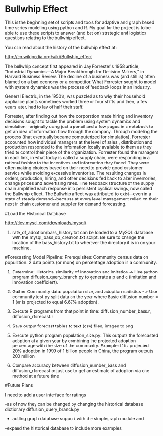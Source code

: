 Bullwhip Effect
===============

This is the beginning set of scripts and tools for adaptive and graph based time series modeling using python and R. 
My goal for the project is to be able to use these scripts to answer (and bet on) strategic and logistics questions relating to the bullwhip effect.

You can read about the history of the bullwhip effect at:

http://en.wikipedia.org/wiki/Bullwhip_effect

The bullwhip concept first appeared in Jay Forrester's 1958 article, "Industrial Dynamics—A Major Breakthrough
for Decision Makers," in Harvard Business Review.  The decline of a business was (and still is) often blamed 
on a bad economy or a competitor.  What Forrester sought to model with system dynamics was the process of feedback loops in an industry. 

General Electric, in the 1950’s, was puzzled as to why their household appliance plants sometimes worked three or four shifts and then, a few years later, had to lay of half their staff.

Forrester, after finding out how the corporation made hiring and inventory decisions sought to tackle the problem using system dynamics and simulation--originally using just a pencil and a few pages in a notebook to get an idea of information flow through the company. Through modeling the process (that eventually became computerized for simulation), Forrester accounted how individual managers at the level of sales , distribution and production responded to the information locally available to them as they tried to control their piece of the organization.
Forrester found the managers in each link, in what today is called a supply chain, were responding in a rational fashion to the incentives and information they faced. They were often making choices based on their need to provide good customer service while avoiding excessive inventories. The resulting changes in orders, production, hiring, and other decisions fed back to alter inventories, change prices and advertising rates. The feedback structure of the supply chain amplified each response into persistent cyclical swings, now called the Bullwhip effect. The Bullwhip affect was attributed to exist--even in a state of steady demand--because at every level management relied on their next in chain customer and supplier for demand forecasting. 

#Load the Historical Database
 
 http://dev.mysql.com/downloads/mysql/

1. rate_of_adoption/bass_history.txt can be loaded to a MySQL database with the mysql_bass_db_creation.txt script. Be sure to change the location of the bass_history.txt to wherever the directory it is in on your machine.

#Forecasting Model Pipeline: 
Prerequisites: Community census data on population. 2 data points (or more) on percentage adoption in a community. 

1. Determine:  Historical similarity of innovation and imitation -> Use python program diffusion_query_branch.py 
to generate a p and q (imitation and innovation coefficient).

2.	Gather Community data: population size, and adoption statistics - >  Use community test.py split data on the 
year where Basic diffusion number = 1 (or is projected to equal 6.67% adoption). 

3.	Execute R programs from that point in time: diffusion_number_bass.r, diffusion_rforecast.r

4.	Save output forecast tables to text (csv) files, images to png

5.	Execute python program population_size.py: This outputs the forecasted adoption at a given year by
combining the projected adoption percentage  with the size of the community. Example: If its projected 
20% adoption in 1999 of 1 billion people in China, the program outputs 200 million 

6.	Compare accuracy between diffusion_number_bass and diffusion_rforecast or just use to get an estimate 
of adoption via one method at a future time


#Future Plans

 I need to add a user interface for ratings
   
   -as of now they can be changed by changing the historical database dictionary diffusion_query_branch.py

  - adding graph database support with the simplegraph module and
 
   -expand the historical database to include more examples
